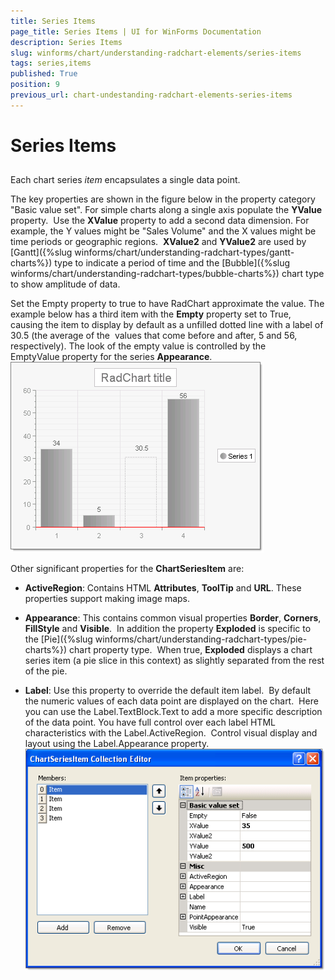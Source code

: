 ```yaml
---
title: Series Items
page_title: Series Items | UI for WinForms Documentation
description: Series Items
slug: winforms/chart/understanding-radchart-elements/series-items
tags: series,items
published: True
position: 9
previous_url: chart-undestanding-radchart-elements-series-items
---
```


# Series Items



## 

Each chart series *item* encapsulates a single data point. 

The key properties are shown in the figure below in the property category "Basic value set". For simple charts along a single axis populate the __YValue__ property.  Use the __XValue__ property to add a second data dimension. For example, the Y values might be "Sales Volume" and the X values might be time periods or geographic regions.  __XValue2__ and __YValue2__ are used by [Gantt]({%slug winforms/chart/understanding-radchart-types/gantt-charts%}) type to indicate a period of time and the [Bubble]({%slug winforms/chart/understanding-radchart-types/bubble-charts%}) chart type to show amplitude of data. 

Set the Empty property to true to have RadChart approximate the value. The example below has a third item with the __Empty__ property set to True, causing the item to display by default as a unfilled dotted line with a label of 30.5 (the average of the  values that come before and after, 5 and 56, respectively). The look of the empty value is controlled by the EmptyValue property for the series __Appearance__.![chart-undestanding-radchart-elements-series-items 001](images/chart-undestanding-radchart-elements-series-items001.png)

Other significant properties for the __ChartSeriesItem__ are: 

* __ActiveRegion__: Contains HTML __Attributes__, __ToolTip__ and __URL__. These properties support making image maps.


* __Appearance__: This contains common visual properties __Border__, __Corners__, __FillStyle__ and __Visible__.  In addition the property __Exploded__ is specific to the [Pie]({%slug winforms/chart/understanding-radchart-types/pie-charts%}) chart property type.  When true, __Exploded__ displays a chart series item (a pie slice in this context) as slightly separated from the rest of the pie.


* __Label__: Use this property to override the default item label.  By default the numeric values of each data point are displayed on the chart.  Here you can use the Label.TextBlock.Text to add a more specific description of the data point. You have full control over each label HTML characteristics with the Label.ActiveRegion.  Control visual display and layout using the Label.Appearance property.
![chart-undestanding-radchart-elements-series-items 002](images/chart-undestanding-radchart-elements-series-items002.png) 
      
